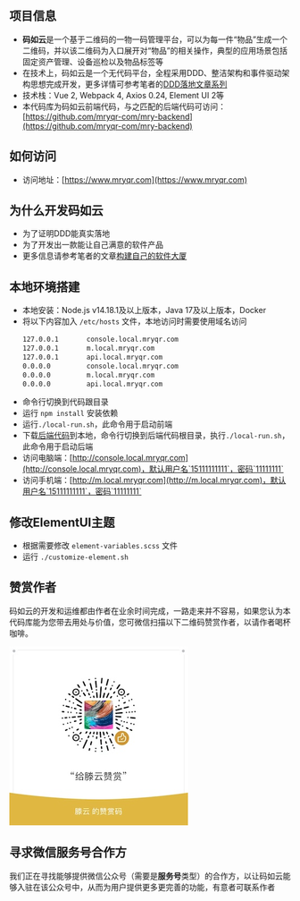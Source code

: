 ## 项目信息
- **码如云**是一个基于二维码的一物一码管理平台，可以为每一件“物品”生成一个二维码，并以该二维码为入口展开对“物品”的相关操作，典型的应用场景包括固定资产管理、设备巡检以及物品标签等
- 在技术上，码如云是一个无代码平台，全程采用DDD、整洁架构和事件驱动架构思想完成开发，更多详情可参考笔者的[DDD落地文章系列](https://docs.mryqr.com/ddd-introduction/)
- 技术栈：Vue 2, Webpack 4, Axios 0.24, Element UI 2等
- 本代码库为码如云前端代码，与之匹配的后端代码可访问：[https://github.com/mryqr-com/mry-backend](https://github.com/mryqr-com/mry-backend)


## 如何访问
- 访问地址：[https://www.mryqr.com](https://www.mryqr.com)


## 为什么开发码如云
- 为了证明DDD能真实落地
- 为了开发出一款能让自己满意的软件产品
- 更多信息请参考笔者的文章[构建自己的软件大厦](https://docs.mryqr.com/build-your-own-software-skyscraper/)


## 本地环境搭建
- 本地安装：Node.js v14.18.1及以上版本，Java 17及以上版本，Docker
- 将以下内容加入 `/etc/hosts` 文件，本地访问时需要使用域名访问
  ```
  127.0.0.1       console.local.mryqr.com
  127.0.0.1       m.local.mryqr.com
  127.0.0.1       api.local.mryqr.com
  0.0.0.0         console.local.mryqr.com
  0.0.0.0         m.local.mryqr.com
  0.0.0.0         api.local.mryqr.com
  ```
- 命令行切换到代码跟目录
- 运行 `npm install` 安装依赖
- 运行`./local-run.sh`，此命令用于启动前端
- 下载[后端代码](https://github.com/mryqr-com/mry-backend)到本地，命令行切换到后端代码根目录，执行`./local-run.sh`，此命令用于启动后端
- 访问电脑端：[http://console.local.mryqr.com](http://console.local.mryqr.com)，默认用户名`15111111111`，密码`11111111`
- 访问手机端：[http://m.local.mryqr.com](http://m.local.mryqr.com)，默认用户名`15111111111`，密码`11111111`

## 修改ElementUI主题
- 根据需要修改 `element-variables.scss` 文件
- 运行 `./customize-element.sh`

## 赞赏作者

码如云的开发和运维都由作者在业余时间完成，一路走来并不容易，如果您认为本代码库能为您带去用处与价值，您可微信扫描以下二维码赞赏作者，以请作者喝杯咖啡。

![赞赏作者](./donation.jpeg)


## 寻求微信服务号合作方

我们正在寻找能够提供微信公众号（需要是**服务号**类型）的合作方，以让码如云能够入驻在该公众号中，从而为用户提供更多更完善的功能，有意者可联系作者


